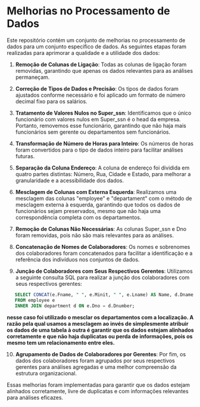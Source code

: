 # Melhorias no Processamento de Dados

Este repositório contém um conjunto de melhorias no processamento de dados para um conjunto específico de dados. As seguintes etapas foram realizadas para aprimorar a qualidade e a utilidade dos dados:

1. **Remoção de Colunas de Ligação**: Todas as colunas de ligação foram removidas, garantindo que apenas os dados relevantes para as análises permaneçam.

2. **Correção de Tipos de Dados e Precisão**: Os tipos de dados foram ajustados conforme necessário e foi aplicado um formato de número decimal fixo para os salários.

3. **Tratamento de Valores Nulos no Super_ssn**: Identificamos que o único funcionário com valores nulos em Super_ssn é o head da empresa. Portanto, removemos esse funcionário, garantindo que não haja mais funcionários sem gerente ou departamentos sem funcionários.

4. **Transformação de Número de Horas para Inteiro**: Os números de horas foram convertidos para o tipo de dados inteiro para facilitar análises futuras.

5. **Separação da Coluna Endereço**: A coluna de endereço foi dividida em quatro partes distintas: Número, Rua, Cidade e Estado, para melhorar a granularidade e a acessibilidade dos dados.

6. **Mesclagem de Colunas com Externa Esquerda**: Realizamos uma mesclagem das colunas "employee" e "departament" com o método de mesclagem externa à esquerda, garantindo que todos os dados de funcionários sejam preservados, mesmo que não haja uma correspondência completa com os departamentos.

7. **Remoção de Colunas Não Necessárias**: As colunas Super_ssn e Dno foram removidas, pois não são mais relevantes para as análises.

8. **Concatenação de Nomes de Colaboradores**: Os nomes e sobrenomes dos colaboradores foram concatenados para facilitar a identificação e a referência dos indivíduos nos conjuntos de dados.

9. **Junção de Colaboradores com Seus Respectivos Gerentes**: Utilizamos a seguinte consulta SQL para realizar a junção dos colaboradores com seus respectivos gerentes:
```sql
   SELECT CONCAT(e.Fname, " ", e.Minit, " ", e.Lname) AS Name, d.Dname AS Department 
   FROM employee e
   INNER JOIN department d ON e.Dno = d.Dnumber;
```
**nesse caso foi utilizado o mesclar os departamentos com a localização. A razão pela qual usamos a mesclagem ao invés de simplesmente atribuir os dados de uma tabela à outra é garantir que os dados estejam alinhados 
corretamente e que não haja duplicatas ou perda de informações, pois os mesmo tem um relacionamento entre eles.**

10. **Agrupamento de Dados de Colaboradores por Gerentes**: Por fim, os dados dos colaboradores foram agrupados por seus respectivos gerentes para análises agregadas e uma melhor compreensão da estrutura organizacional.

Essas melhorias foram implementadas para garantir que os dados estejam alinhados corretamente, livre de duplicatas e com informações relevantes para análises eficazes.
